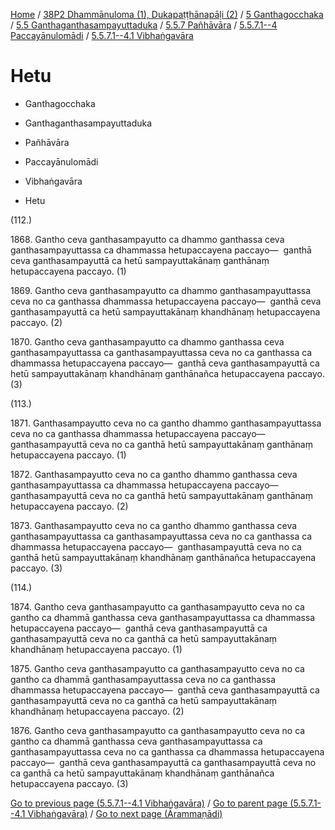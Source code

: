 
[Home](/) / [38P2 Dhammānuloma (1), Dukapaṭṭhānapāḷi (2)](../../../../...md) / [5 Ganthagocchaka](../../../...md) / [5.5 Ganthaganthasampayuttaduka](../../...md) / [5.5.7 Pañhāvāra](../...md) / [5.5.7.1--4 Paccayānulomādi](...md) / [5.5.7.1--4.1 Vibhaṅgavāra](../38P2/5/5.5/5.5.7/5.5.7.1--4/5.5.7.1--4.1.md)

# Hetu

* Ganthagocchaka

* Ganthaganthasampayuttaduka

* Pañhāvāra

* Paccayānulomādi

* Vibhaṅgavāra

* Hetu

(112.)

1868\. Gantho ceva ganthasampayutto ca dhammo ganthassa ceva ganthasampayuttassa ca dhammassa hetupaccayena paccayo—  ganthā ceva ganthasampayuttā ca hetū sampayuttakānaṃ ganthānaṃ hetupaccayena paccayo. (1)

1869\. Gantho ceva ganthasampayutto ca dhammo ganthasampayuttassa ceva no ca ganthassa dhammassa hetupaccayena paccayo—  ganthā ceva ganthasampayuttā ca hetū sampayuttakānaṃ khandhānaṃ hetupaccayena paccayo. (2)

1870\. Gantho ceva ganthasampayutto ca dhammo ganthassa ceva ganthasampayuttassa ca ganthasampayuttassa ceva no ca ganthassa ca dhammassa hetupaccayena paccayo—  ganthā ceva ganthasampayuttā ca hetū sampayuttakānaṃ khandhānaṃ ganthānañca hetupaccayena paccayo. (3)

(113.)

1871\. Ganthasampayutto ceva no ca gantho dhammo ganthasampayuttassa ceva no ca ganthassa dhammassa hetupaccayena paccayo—  ganthasampayuttā ceva no ca ganthā hetū sampayuttakānaṃ ganthānaṃ hetupaccayena paccayo. (1)

1872\. Ganthasampayutto ceva no ca gantho dhammo ganthassa ceva ganthasampayuttassa ca dhammassa hetupaccayena paccayo—  ganthasampayuttā ceva no ca ganthā hetū sampayuttakānaṃ ganthānaṃ hetupaccayena paccayo. (2)

1873\. Ganthasampayutto ceva no ca gantho dhammo ganthassa ceva ganthasampayuttassa ca ganthasampayuttassa ceva no ca ganthassa ca dhammassa hetupaccayena paccayo—  ganthasampayuttā ceva no ca ganthā hetū sampayuttakānaṃ khandhānaṃ ganthānañca hetupaccayena paccayo. (3)

(114.)

1874\. Gantho ceva ganthasampayutto ca ganthasampayutto ceva no ca gantho ca dhammā ganthassa ceva ganthasampayuttassa ca dhammassa hetupaccayena paccayo—  ganthā ceva ganthasampayuttā ca ganthasampayuttā ceva no ca ganthā ca hetū sampayuttakānaṃ khandhānaṃ hetupaccayena paccayo. (1)

1875\. Gantho ceva ganthasampayutto ca ganthasampayutto ceva no ca gantho ca dhammā ganthasampayuttassa ceva no ca ganthassa dhammassa hetupaccayena paccayo—  ganthā ceva ganthasampayuttā ca ganthasampayuttā ceva no ca ganthā ca hetū sampayuttakānaṃ khandhānaṃ hetupaccayena paccayo. (2)

1876\. Gantho ceva ganthasampayutto ca ganthasampayutto ceva no ca gantho ca dhammā ganthassa ceva ganthasampayuttassa ca ganthasampayuttassa ceva no ca ganthassa ca dhammassa hetupaccayena paccayo—  ganthā ceva ganthasampayuttā ca ganthasampayuttā ceva no ca ganthā ca hetū sampayuttakānaṃ khandhānaṃ ganthānañca hetupaccayena paccayo. (3)

[Go to previous page (5.5.7.1--4.1 Vibhaṅgavāra)](../38P2/5/5.5/5.5.7/5.5.7.1--4/5.5.7.1--4.1.md) / [Go to parent page (5.5.7.1--4.1 Vibhaṅgavāra)](../38P2/5/5.5/5.5.7/5.5.7.1--4/5.5.7.1--4.1.md) / [Go to next page (Ārammaṇādi)](Arammanadi.md)


